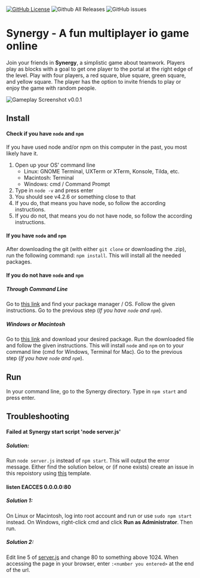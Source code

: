 [![GitHub License](https://img.shields.io/badge/license-OSL--3.0-green.svg)](https://github.com/ETCEntertainment/synergy/blob/master/LICENSE)
![Github All Releases](https://img.shields.io/github/downloads/ETCEntertainment/synergy/total.svg)
![GitHub issues](https://img.shields.io/github/issues/ETCEntertainment/synergy.svg)
# Synergy - A fun multiplayer io game online
Join your friends in **Synergy**, a simplistic game about teamwork.
Players play as blocks with a goal to get one player to the portal at the right edge of the level.
Play with four players, a red square, blue square, green square, and yellow square.
The player has the option to invite friends to play or enjoy the game with random people.

![Gameplay Screenshot v0.0.1](https://imgur.com/hK7Tq0d.png)

## Install
#### Check if you have `node` and `npm`
If you have used node and/or npm on this computer in the past, you most likely have it.
1. Open up your OS' command line
    * Linux: GNOME Terminal, UXTerm or XTerm, Konsole, Tilda, etc.
    * Macintosh: Terminal
    * Windows: cmd / Command Prompt
2. Type in `node -v` and press enter
3. You should see v4.2.6 or something close to that
4. If you do, that means you have node, so follow the according instructions.
5. If you do not, that means you do not have node, so follow the according instructions.
  
#### If you have `node` and `npm`
After downloading the git (with either `git clone` or downloading the .zip), run the following command: `npm install`. This will install all the needed packages.

#### If you do not have `node` and `npm`
##### Through Command Line
Go to [this link](https://nodejs.org/en/download/package-manager/) and find your package manager / OS. Follow the given instructions.
Go to the previous step (*If you have `node` and `npm`*).

##### Windows or Macintosh
Go to [this link](https://nodejs.org/en/) and download your desired package. Run the downloaded file and follow the given instructions. This will install `node` and `npm` on to your command line (cmd for Windows, Terminal for Mac).
Go to the previous step (*If you have `node` and `npm`*).

## Run
In your command line, go to the Synergy directory. Type in `npm start` and press enter.

## Troubleshooting
#### Failed at Synergy start script 'node server.js'
##### Solution:
Run `node server.js` instead of `npm start`. This will output the error message. Either find the solution below, or (if none exists) create an issue in this repoistory using [this](https://github.com/ETCEntertainment/synergy/blob/master/ISSUE_TEMPLATE.md) template.

#### listen EACCES 0.0.0.0:80
##### Solution 1:
On Linux or Macintosh, log into root account and run or use `sudo npm start` instead.
On Windows, right-click cmd and click **Run as Administrator**. Then run.

##### Solution 2:
Edit line 5 of [server.js](https://github.com/ETCEntertainment/synergy/blob/master/server.js) and change 80 to something above 1024. When accessing the page in your browser, enter `:<number you entered>` at the end of the url.
